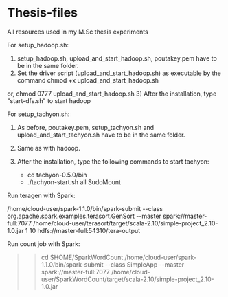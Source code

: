 # Thesis-files
All resources used in my M.Sc thesis experiments

For setup_hadoop.sh:

1) setup_hadoop.sh, upload_and_start_hadoop.sh, poutakey.pem have to be in the same folder.
2) Set the driver script (upload_and_start_hadoop.sh) as executable by the command 
	chmod +x upload_and_start_hadoop.sh

  or,
        chmod 0777 upload_and_start_hadoop.sh
3) After the installation, type "start-dfs.sh" to start hadoop

For setup_tachyon.sh:

1) As before, poutakey.pem, setup_tachyon.sh and upload_and_start_tachyon.sh have to be in the same folder.
2) Same as with hadoop.
3) After the installation, type the following commands to start tachyon:

	- cd tachyon-0.5.0/bin
	- ./tachyon-start.sh all SudoMount 


Run teragen with Spark:

/home/cloud-user/spark-1.1.0/bin/spark-submit --class org.apache.spark.examples.terasort.GenSort --master spark://master-full:7077 /home/cloud-user/terasort/target/scala-2.10/simple-project_2.10-1.0.jar 1 10 hdfs://master-full:54310/tera-output

Run count job with Spark:

>> cd $HOME/SparkWordCount
>> /home/cloud-user/spark-1.1.0/bin/spark-submit --class SimpleApp --master spark://master-full:7077 /home/cloud-user/SparkWordCount/target/scala-2.10/simple-project_2.10-1.0.jar


